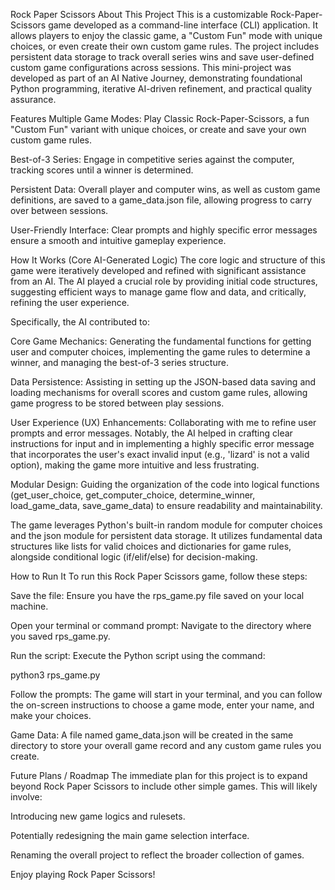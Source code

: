 Rock Paper Scissors
About This Project
This is a customizable Rock-Paper-Scissors game developed as a command-line interface (CLI) application. It allows players to enjoy the classic game, a "Custom Fun" mode with unique choices, or even create their own custom game rules. The project includes persistent data storage to track overall series wins and save user-defined custom game configurations across sessions. This mini-project was developed as part of an AI Native Journey, demonstrating foundational Python programming, iterative AI-driven refinement, and practical quality assurance.

Features
Multiple Game Modes: Play Classic Rock-Paper-Scissors, a fun "Custom Fun" variant with unique choices, or create and save your own custom game rules.

Best-of-3 Series: Engage in competitive series against the computer, tracking scores until a winner is determined.

Persistent Data: Overall player and computer wins, as well as custom game definitions, are saved to a game_data.json file, allowing progress to carry over between sessions.

User-Friendly Interface: Clear prompts and highly specific error messages ensure a smooth and intuitive gameplay experience.

How It Works (Core AI-Generated Logic)
The core logic and structure of this game were iteratively developed and refined with significant assistance from an AI. The AI played a crucial role by providing initial code structures, suggesting efficient ways to manage game flow and data, and critically, refining the user experience.

Specifically, the AI contributed to:

Core Game Mechanics: Generating the fundamental functions for getting user and computer choices, implementing the game rules to determine a winner, and managing the best-of-3 series structure.

Data Persistence: Assisting in setting up the JSON-based data saving and loading mechanisms for overall scores and custom game rules, allowing game progress to be stored between play sessions.

User Experience (UX) Enhancements: Collaborating with me to refine user prompts and error messages. Notably, the AI helped in crafting clear instructions for input and in implementing a highly specific error message that incorporates the user's exact invalid input (e.g., 'lizard' is not a valid option), making the game more intuitive and less frustrating.

Modular Design: Guiding the organization of the code into logical functions (get_user_choice, get_computer_choice, determine_winner, load_game_data, save_game_data) to ensure readability and maintainability.

The game leverages Python's built-in random module for computer choices and the json module for persistent data storage. It utilizes fundamental data structures like lists for valid choices and dictionaries for game rules, alongside conditional logic (if/elif/else) for decision-making.

How to Run It
To run this Rock Paper Scissors game, follow these steps:

Save the file: Ensure you have the rps_game.py file saved on your local machine.

Open your terminal or command prompt: Navigate to the directory where you saved rps_game.py.

Run the script: Execute the Python script using the command:

python3 rps_game.py

Follow the prompts: The game will start in your terminal, and you can follow the on-screen instructions to choose a game mode, enter your name, and make your choices.

Game Data: A file named game_data.json will be created in the same directory to store your overall game record and any custom game rules you create.

Future Plans / Roadmap
The immediate plan for this project is to expand beyond Rock Paper Scissors to include other simple games. This will likely involve:

Introducing new game logics and rulesets.

Potentially redesigning the main game selection interface.

Renaming the overall project to reflect the broader collection of games.

Enjoy playing Rock Paper Scissors!